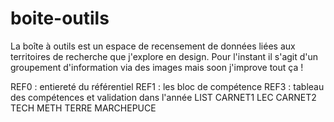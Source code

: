 # boite-outils

La boîte à outils est un espace de recensement de données liées aux territoires de recherche que j'explore en design. Pour l'instant il s'agit d'un groupement d'information via des images mais soon j'improve tout ça !


REF0 : entiereté du référentiel
REF1 : les bloc de compétence
REF3 : tableau des compétences et validation dans l'année
LIST
CARNET1 LEC
CARNET2 TECH
METH
TERRE
MARCHEPUCE
